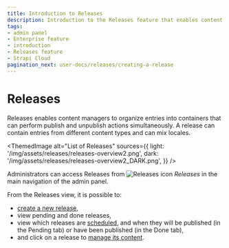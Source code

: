 ```yaml
---
title: Introduction to Releases
description: Introduction to the Releases feature that enables content managers to organize entries to publish/unpublish simultaneously
tags:
- admin panel
- Enterprise feature
- introduction
- Releases feature
- Strapi Cloud
pagination_next: user-docs/releases/creating-a-release
---
```


# Releases
<EnterpriseBadge /> <CloudTeamBadge/>

Releases enables content managers to organize entries into containers that can perform publish and unpublish actions simultaneously. A release can contain entries from different content types and can mix locales.

<ThemedImage
  alt="List of Releases"
  sources={{
    light: '/img/assets/releases/releases-overview2.png',
    dark: '/img/assets/releases/releases-overview2_DARK.png',
  }}
/>

Administrators can access Releases from ![Releases icon](/img/assets/icons/v5/PaperPlane.svg) _Releases_ in the main navigation of the admin panel.

From the Releases view, it is possible to:

- [create a new release](/user-docs/releases/creating-a-release),
- view pending and done releases,
- view which releases are [scheduled](/user-docs/releases/managing-a-release#scheduling-a-release), and when they will be published (in the Pending tab) or have been published (in the Done tab),
- and click on a release to [manage its content](/user-docs/releases/managing-a-release).
